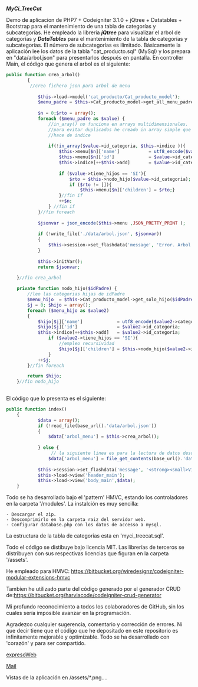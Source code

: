 ***MyCi_TreeCat***

Demo de aplicacion de PHP7 + Codeigniter 3.1.0 + jQtree + Datatables + Bootstrap para el mantenimiento de una tabla de categorías y subcategorías. He empleado la libreria ***jQtree*** para visualizar el arbol de categorías y ***DataTables*** para el mantenimiento de la tabla de categorías y subcategorías.
El número de subcategorías es ilimitado. Básicamente la aplicación lee los datos de la tabla "cat_producto.sql" (MySql) y los prepara en "data/arbol.json" para presentarlos después en pantalla.
En controller Main, el código que genera el arbol es el siguiente:
```php
public function crea_arbol()
        {
         //creo fichero json para arbol de menu
            
            $this->load->model('cat_producto/Cat_producto_model');
            $menu_padre = $this->Cat_producto_model->get_all_menu_padre();
            
            $n = 0;$rto = array(); 
            foreach ($menu_padre as $value) {
                //in_aray() no funciona en arrays multidimensionales.
                //para evitar duplicados he creado in array simple que 
                //hace de indice
                
                if(!in_array($value->id_categoria, $this->indice )){
                    $this->menu[$n]['name']           = utf8_encode($value->categoria);
                    $this->menu[$n]['id']             = $value->id_categoria;               
                    $this->indice[++$this->add]       = $value->id_categoria; 
                    
                    if ($value->tiene_hijos == 'SI'){
                        $rto = $this->nodo_hijo($value->id_categoria);
                        if ($rto != []){
                            $this->menu[$n]['children'] = $rto;}
                    }//fin if
                    ++$n;
                } //fin if
            }//fin foreach
            
            $jsonvar = json_encode($this->menu ,JSON_PRETTY_PRINT );
            
            if (!write_file('./data/arbol.json', $jsonvar))
            {                
                $this->session->set_flashdata('message', 'Error. Arbol de categorias no creado');  
            }
                        
            $this->initVar();
            return $jsonvar;
        
    }//fin crea_arbol

    private function nodo_hijo($idPadre) {
        //leo las categorias hijas de idPadre
        $menu_hijo  = $this->Cat_producto_model->get_solo_hijo($idPadre);
        $j = 0; $hijo = array(); 
        foreach ($menu_hijo as $value2)
        {
            $hijo[$j]['name']             = utf8_encode($value2->categoria);
            $hijo[$j]['id']               = $value2->id_categoria;                    
            $this->indice[++$this->add]   = $value2->id_categoria; 
                if ($value2->tiene_hijos == 'SI'){
                    //empleo recursividad
                    $hijo[$j]['children'] = $this->nodo_hijo($value2->id_categoria);
                }
            ++$j; 
        }//fin foreach

        return $hijo;
    }//fin nodo_hijo
    
```

El código que lo presenta es el siguiente:
```php
public function index()
	{
            $data = array();
            if (!read_file(base_url().'data/arbol.json'))
            {
                $data['arbol_menu'] = $this->crea_arbol();
                
            } else {
                 // la siguiente linea es para la lectura de datos desde un fichero json
                $data['arbol_menu'] = file_get_contents(base_url().'data/arbol.json');}
            
            $this->session->set_flashdata('message', '<strong><small>Vista de categorias como Tabla</small></strong>'); 
            $this->load->view('header_main');
            $this->load->view('body_main',$data);            
	}
```

Todo se ha desarrollado bajo el 'pattern' HMVC, estando los controladores en la  carpeta '/modules'.
La instalción es muy sencilla:

    - Descargar el zip.
    - Descomprimirlo en la carpeta raiz del servidor web.
    - Configurar database.php con los datos de accesso a mysql.

La estructura de la tabla de categorias esta en 'myci_treecat.sql'.

Todo el código se distibuye bajo licencia MIT. Las librerías de terceros se distribuyen con sus respectivas licencias que figuran en la carpeta '/assets'.

He empleado para HMVC: https://bitbucket.org/wiredesignz/codeigniter-modular-extensions-hmvc

Tambien he utilizado parte del código generado por el generador CRUD de:https://bitbucket.org/harviacode/codeigniter-crud-generator

Mi profundo reconocimiento a todos los colaboradores de GitHub, sin los cuales sería imposible avanzar en la programación.

Agradezco cualquier sugerencia, comentario y corrección de errores. 
Ni que decir tiene que el código que he depositado en este repositorio es infinitamente mejorable y optimizable.
Todo se ha desarrollado con 'corazón' y para ser compartido.

[expresoWeb](https://expresoweb.joomla.com "")

[Mail](expresoweb2015@gmail.com "")

Vistas de la aplicación en /assets/*.png....
